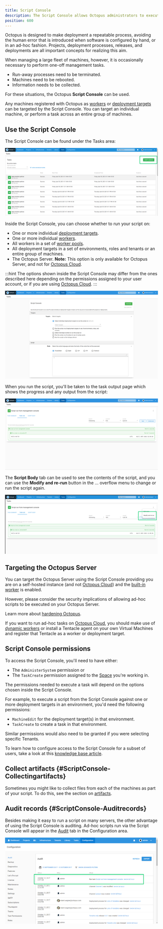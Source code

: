```yaml
---
title: Script Console
description: The Script Console allows Octopus administrators to execute scripts and perform administrative tasks on workers and deployment targets as groups or individuals.
position: 600
---
```


Octopus is designed to make deployment a repeatable process, avoiding the human error that is introduced when software is configured by hand, or in an ad-hoc fashion. Projects, deployment processes, releases, and deployments are all important concepts for realizing this aim.

When managing a large fleet of machines, however, it is occasionally necessary to perform one-off management tasks.

- Run-away processes need to be terminated.
- Machines need to be rebooted.
- Information needs to be collected.

For these situations, the Octopus **Script Console** can be used.

Any machines registered with Octopus as [workers](/docs/infrastructure/workers/index.md) or [deployment targets](/docs/infrastructure/deployment-targets/index.md) can be targeted by the Script Console. You can target an individual machine, or perform a task across an entire group of machines.

## Use the Script Console

The Script Console can be found under the Tasks area:

![](images/tasks-script-console-button.png "width=500")

Inside the Script Console, you can choose whether to run your script on:
- One or more individual [deployment targets](/docs/infrastructure/deployment-targets/index.md).
- One or more individual [workers](/docs/infrastructure/workers/index.md).
- All workers in a set of [worker pools](/docs/infrastructure/workers/worker-pools.md).
- All deployment targets in a set of environments, roles and tenants or an entire group of machines.
- The Octopus Server. **Note:** This option is only available for Octopus Server, and not for [Octopus Cloud](/docs/octopus-cloud/index.md).

:::hint
The options shown inside the Script Console may differ from the ones described here depending on the permissions assigned to your user account, or if you are using [Octopus Cloud](/docs/octopus-cloud/index.md).
:::

![](images/inside-script-console.png "width=500")

When you run the script, you'll be taken to the task output page which shows the progress and any output from the script:

![](images/script-console-task-log.png "width=500")

The **Script Body** tab can be used to see the contents of the script, and you can use the **Modify and re-run** button in the ... overflow menu to change or run the script again.

![](images/script-console-modify-rerun.png "width=500")

## Targeting the Octopus Server

You can target the Octopus Server using the Script Console providing you are on a self-hosted instance (and not [Octopus Cloud](/docs/octopus-cloud/index.md)) and the [built-in worker](/docs/infrastructure/workers/built-in-worker.md) is enabled.

However, please consider the security implications of allowing ad-hoc scripts to be executed on your Octopus Server.

Learn more about [hardening Octopus](/docs/security/hardening-octopus.md).

If you want to run ad-hoc tasks on [Octopus Cloud](/docs/octopus-cloud/index.md), you should make use of [dynamic workers](/docs/infrastructure/workers/dynamic-worker-pools.md) or install a Tentacle agent on your own Virtual Machines and register that Tentacle as a worker or deployment target.

## Script Console permissions

To access the Script Console, you'll need to have either:
- The `AdministerSystem` permission or 
- The `TaskCreate` permission assigned to the [Space](/docs/administration/spaces/index.md) you're working in.

The permissions needed to execute a task will depend on the options chosen inside the Script Console.

For example, to execute a script from the Script Console against one or more deployment targets in an environment, you'd need the following permissions:

- `MachineEdit` for the deployment target(s) in that environment.
- `TaskCreate` to create a task in that environment.

Similar permissions would also need to be granted if you were selecting specific Tenants.

To learn how to configure access to the Script Console for a subset of users, take a look at this [knowledge base article](https://help.octopus.com/t/permissions-required-for-script-console-access-only/24790/).

## Collect artifacts {#ScriptConsole-Collectingartifacts}

Sometimes you might like to collect files from each of the machines as part of your script. To do this, see the section on [artifacts](docs/projects/deployment-process/artifacts.md).

## Audit records {#ScriptConsole-Auditrecords}

Besides making it easy to run a script on many servers, the other advantage of using the Script Console is auditing. Ad-hoc scripts run via the Script Console will appear in the [Audit](/docs/security/users-and-teams/auditing.md) tab in the Configuration area.

![](images/3277919.png "width=500")
